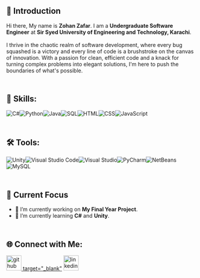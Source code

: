 ## 👋 Introduction
Hi there, My name is **Zohan Zafar**. I am a **Undergraduate Software Engineer** at **Sir Syed University of Engineering and Technology, Karachi**. <br><br>
I thrive in the chaotic realm of software development, where every bug squashed is a victory and every line of code is a brushstroke on the canvas of innovation. With a passion for clean, efficient code and a knack for turning complex problems into elegant solutions, I'm here to push the boundaries of what's possible. 

## <br>💼 Skills:

![C#](https://img.shields.io/badge/C%23-%2343853D.svg?style=for-the-badge&logo=c-sharp&logoColor=white)![Python](https://img.shields.io/badge/Python-%233776AB.svg?style=for-the-badge&logo=python&logoColor=white)![Java](https://img.shields.io/badge/Java-%23ED8B00.svg?style=for-the-badge&logo=java&logoColor=white)![SQL](https://img.shields.io/badge/SQL-%23025E8C.svg?style=for-the-badge&logo=amazon-dynamodb&logoColor=white)![HTML](https://img.shields.io/badge/HTML-%23E34F26.svg?style=for-the-badge&logo=html5&logoColor=white)![CSS](https://img.shields.io/badge/CSS-%231572B6.svg?style=for-the-badge&logo=css3&logoColor=white)![JavaScript](https://img.shields.io/badge/JavaScript-%23F7DF1E.svg?style=for-the-badge&logo=javascript&logoColor=black)

## <br>🛠️ Tools:
![Unity](https://img.shields.io/badge/Unity-%23000000.svg?style=for-the-badge&logo=unity&logoColor=white)![Visual Studio Code](https://img.shields.io/badge/VS_Code-%23007ACC.svg?style=for-the-badge&logo=visual-studio-code&logoColor=white)![Visual Studio](https://img.shields.io/badge/Visual_Studio-%235C2D91.svg?style=for-the-badge&logo=visual-studio&logoColor=white)![PyCharm](https://img.shields.io/badge/PyCharm-%23000000.svg?style=for-the-badge&logo=pycharm&logoColor=white)![NetBeans](https://img.shields.io/badge/NetBeans-%231DA1F2.svg?style=for-the-badge&logo=apache-netbeans-ide&logoColor=white)![MySQL](https://img.shields.io/badge/MySQL-%2300748C.svg?style=for-the-badge&logo=mysql&logoColor=white)

## <br>🚀 Current Focus

- 🔭 I’m currently working on **My Final Year Project**. 
- 🌱 I’m currently learning **C#** and **Unity**. 

## <br>🌐 Connect with Me:
[<img src='https://cdn.jsdelivr.net/npm/simple-icons@3.0.1/icons/github.svg' alt='github' height='40'> target="_blank"](https://github.com/zohanzafar)  [<img src='https://cdn.jsdelivr.net/npm/simple-icons@3.0.1/icons/linkedin.svg' alt='linkedin' height='40'>](https://www.linkedin.com/in/zohanzafar/)  

